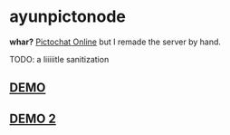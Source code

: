# ayunpictonode

**whar?** [Pictochat Online](https://christiankosman.com/pictochat) but I remade the server by hand.

TODO: a liiiiitle sanitization

## [DEMO](https://pictonode.glitch.me/)

## [DEMO 2](https://real.shhnowisnottheti.me/pictonode/)